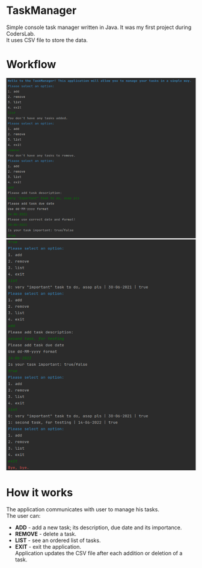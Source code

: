 # TaskManager
Simple console task manager written in Java. It was my first project during CodersLab.<br>
It uses CSV file to store the data.
# Workflow
![workflow_1](https://raw.githubusercontent.com/AdamMorytko/TaskManager/master/screenshots/taskmanager_1.png)
![workflow_2](https://raw.githubusercontent.com/AdamMorytko/TaskManager/master/screenshots/taskmanager_2.png)
# How it works
The application communicates with user to manage his tasks.<br>
The user can:<br>
* <b>ADD</b> - add a new task; its description, due date and its importance.
* <b>REMOVE</b> - delete a task.
* <b>LIST</b> - see an ordered list of tasks.
* <b>EXIT</b> - exit the application.<br>
Application updates the CSV file after each addition or deletion of a task.


